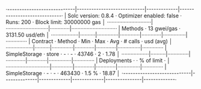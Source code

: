 ·----------------------------|----------------------------|-------------|-----------------------------·
|    Solc version: 0.8.4     ·  Optimizer enabled: false  ·  Runs: 200  ·  Block limit: 30000000 gas  │
·····························|····························|·············|······························
|  Methods                   ·               13 gwei/gas                ·       3131.50 usd/eth       │
··················|··········|··············|·············|·············|···············|··············
|  Contract       ·  Method  ·  Min         ·  Max        ·  Avg        ·  # calls      ·  usd (avg)  │
··················|··········|··············|·············|·············|···············|··············
|  SimpleStorage  ·  store   ·           -  ·          -  ·      43746  ·            2  ·       1.78  │
··················|··········|··············|·············|·············|···············|··············
|  Deployments               ·                                          ·  % of limit   ·             │
·····························|··············|·············|·············|···············|··············
|  SimpleStorage             ·           -  ·          -  ·     463430  ·        1.5 %  ·      18.87  │
·----------------------------|--------------|-------------|-------------|---------------|-------------·